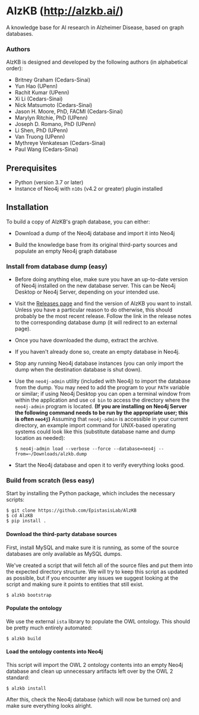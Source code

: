 # AlzKB (http://alzkb.ai/)

A knowledge base for AI research in Alzheimer Disease, based on graph databases. 

### Authors

AlzKB is designed and developed by the following authors (in alphabetical order):

- Britney Graham (Cedars-Sinai)
- Yun Hao (UPenn)
- Rachit Kumar (UPenn)
- Xi Li (Cedars-Sinai)
- Nick Matsumoto (Cedars-Sinai)
- Jason H. Moore, PhD, FACMI (Cedars-Sinai)
- Marylyn Ritchie, PhD (UPenn)
- Joseph D. Romano, PhD (UPenn)
- Li Shen, PhD (UPenn)
- Van Truong (UPenn)
- Mythreye Venkatesan (Cedars-Sinai)
- Paul Wang (Cedars-Sinai)


## Prerequisites

- Python (version 3.7 or later)
- Instance of Neo4j with `n10s` (v4.2 or greater) plugin installed

## Installation

To build a copy of AlzKB's graph database, you can either:

- Download a dump of the Neo4j database and import it into Neo4j

- Build the knowledge base from its original third-party sources and populate
  an empty Neo4j graph database

### Install from database dump (easy)

- Before doing anything else, make sure you have an up-to-date version of Neo4j
  installed on the new database server. This can be Neo4j Desktop or Neo4j
  Server, depending on your intended use.

- Visit the [Releases page](https://github.com/EpistasisLab/AlzKB/releases) and
  find the version of AlzKB you want to install. Unless you have a particular
  reason to do otherwise, this should probably be the most recent release.
  Follow the link in the release notes to the corresponding database dump (it
  will redirect to an external page).

- Once you have downloaded the dump, extract the archive. 

- If you haven't already done so, create an empty database in Neo4j.

- Stop any running Neo4j database instances (you can only import the dump when
  the destination database is shut down).

- Use the `neo4j-admin` utility (included with Neo4j) to import the database
  from the dump. You may need to add the program to your `PATH` variable or
  similar; if using Neo4j Desktop you can open a terminal window from within the
  application and use `cd bin` to access the directory where the `neo4j-admin`
  program is located. **(If you are installing on Neo4j Server the following
  command needs to be run by the appropriate user; this is often `neo4j`)**
  Assuming that `neo4j-admin` is accessible in your current directory, an
  example import command for UNIX-based operating systems could look like this
  (substitute database name and dump location as needed):

  `$ neo4j-admin load --verbose --force --database=neo4j --from=~/Downloads/alzkb.dump`

- Start the Neo4j database and open it to verify everything looks good.

### Build from scratch (less easy)

Start by installing the Python package, which includes the necessary scripts:

```{bash}
$ git clone https://github.com/EpistasisLab/AlzKB
$ cd AlzKB
$ pip install .
```

#### Download the third-party database sources

First, install MySQL and make sure it is running, as some of the source
databases are only available as MySQL dumps.

We've created a script that will fetch all of the source files and put them into
the expected directory structure. We will try to keep this script as updated as
possible, but if you encounter any issues we suggest looking at the script and
making sure it points to entities that still exist.

```{bash}
$ alzkb bootstrap
```

#### Populate the ontology

We use the external `ista` library to populate the OWL ontology. This should
be pretty much entirely automated:

```{bash}
$ alzkb build
```

#### Load the ontology contents into Neo4j

This script will import the OWL 2 ontology contents into an empty Neo4j database
and clean up unnecessary artifacts left over by the OWL 2 standard:

```{bash}
$ alzkb install
```

After this, check the Neo4j database (which will now be turned on) and make sure
everything looks alright.
